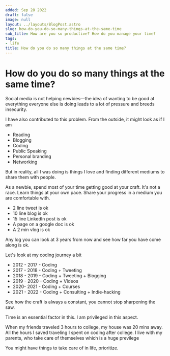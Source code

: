 ```yaml
---
added: Sep 28 2022
draft: false
image: null
layout: ../layouts/BlogPost.astro
slug: how-do-you-do-so-many-things-at-the-same-time
sub_title: How are you so productive? How do you manage your time?
tags:
- life
title: How do you do so many things at the same time?
---
```


# How do you do so many things at the same time?

Social media is not helping newbies—the idea of wanting to be good at everything everyone else is doing leads to a lot of pressure and breeds insecurity.

I have also contributed to this problem. From the outside, it might look as if I am

- Reading
- Blogging
- Coding
- Public Speaking
- Personal branding
- Networking

But in reality, all I was doing is things I love and finding different mediums to share them with people.

As a newbie, spend most of your time getting good at your craft. It's not a race. Learn things at your own pace. Share your progress in a medium you are comfortable with.

- 2 line tweet is ok
- 10 line blog is ok
- 15 line LinkedIn post is ok
- A page on a google doc is ok
- A 2 min vlog is ok

Any log you can look at 3 years from now and see how far you have come along is ok.

Let's look at my coding journey a bit

- 2012 - 2017 - Coding
- 2017 - 2018 - Coding + Tweeting
- 2018 - 2019 - Coding + Tweeting + Blogging
- 2019 - 2020 - Coding + Videos
- 2020- 2021 - Coding + Courses
- 2021 - 2022 - Coding + Consulting + Indie-hacking

See how the craft is always a constant, you cannot stop sharpening the saw.

Time is an essential factor in this. I am privileged in this aspect.

When my friends traveled 3 hours to college, my house was 20 mins away. All the hours I saved traveling I spent on coding after college. I live with my parents, who take care of themselves which is a huge previlege

You might have things to take care of in life, prioritize.

